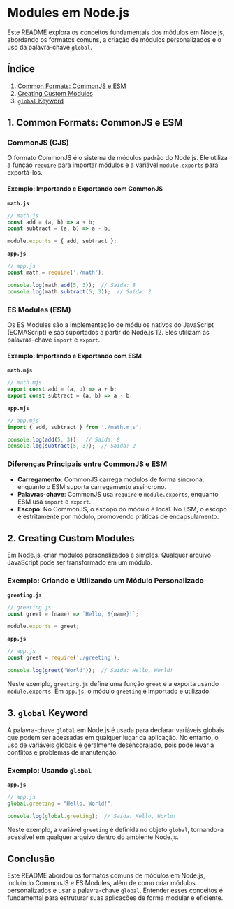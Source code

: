 # Modules em Node.js

Este README explora os conceitos fundamentais dos módulos em Node.js, abordando os formatos comuns, a criação de módulos personalizados e o uso da palavra-chave `global`.

## Índice

1. [Common Formats: CommonJS e ESM](#common-formats-commonjs-esm)
2. [Creating Custom Modules](#creating-custom-modules)
3. [`global` Keyword](#global-keyword)

## 1. Common Formats: CommonJS e ESM

### CommonJS (CJS)
O formato CommonJS é o sistema de módulos padrão do Node.js. Ele utiliza a função `require` para importar módulos e a variável `module.exports` para exportá-los.

#### Exemplo: Importando e Exportando com CommonJS

**`math.js`**
```javascript
// math.js
const add = (a, b) => a + b;
const subtract = (a, b) => a - b;

module.exports = { add, subtract };
```

**`app.js`**
```javascript
// app.js
const math = require('./math');

console.log(math.add(5, 3));  // Saída: 8
console.log(math.subtract(5, 3));  // Saída: 2
```

### ES Modules (ESM)
Os ES Modules são a implementação de módulos nativos do JavaScript (ECMAScript) e são suportados a partir do Node.js 12. Eles utilizam as palavras-chave `import` e `export`.

#### Exemplo: Importando e Exportando com ESM

**`math.mjs`**
```javascript
// math.mjs
export const add = (a, b) => a + b;
export const subtract = (a, b) => a - b;
```

**`app.mjs`**
```javascript
// app.mjs
import { add, subtract } from './math.mjs';

console.log(add(5, 3));  // Saída: 8
console.log(subtract(5, 3));  // Saída: 2
```

### Diferenças Principais entre CommonJS e ESM
- **Carregamento**: CommonJS carrega módulos de forma síncrona, enquanto o ESM suporta carregamento assíncrono.
- **Palavras-chave**: CommonJS usa `require` e `module.exports`, enquanto ESM usa `import` e `export`.
- **Escopo**: No CommonJS, o escopo do módulo é local. No ESM, o escopo é estritamente por módulo, promovendo práticas de encapsulamento.

## 2. Creating Custom Modules

Em Node.js, criar módulos personalizados é simples. Qualquer arquivo JavaScript pode ser transformado em um módulo.

### Exemplo: Criando e Utilizando um Módulo Personalizado

**`greeting.js`**
```javascript
// greeting.js
const greet = (name) => `Hello, ${name}!`;

module.exports = greet;
```

**`app.js`**
```javascript
// app.js
const greet = require('./greeting');

console.log(greet('World'));  // Saída: Hello, World!
```

Neste exemplo, `greeting.js` define uma função `greet` e a exporta usando `module.exports`. Em `app.js`, o módulo `greeting` é importado e utilizado.

## 3. `global` Keyword

A palavra-chave `global` em Node.js é usada para declarar variáveis globais que podem ser acessadas em qualquer lugar da aplicação. No entanto, o uso de variáveis globais é geralmente desencorajado, pois pode levar a conflitos e problemas de manutenção.

### Exemplo: Usando `global`

**`app.js`**
```javascript
// app.js
global.greeting = "Hello, World!";

console.log(global.greeting);  // Saída: Hello, World!
```

Neste exemplo, a variável `greeting` é definida no objeto `global`, tornando-a acessível em qualquer arquivo dentro do ambiente Node.js.

## Conclusão

Este README abordou os formatos comuns de módulos em Node.js, incluindo CommonJS e ES Modules, além de como criar módulos personalizados e usar a palavra-chave `global`. Entender esses conceitos é fundamental para estruturar suas aplicações de forma modular e eficiente.
